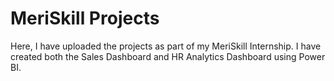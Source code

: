 # MeriSkill Projects
Here, I have uploaded the projects as part of my MeriSkill Internship. I have created both the Sales Dashboard and HR Analytics Dashboard using Power BI.
